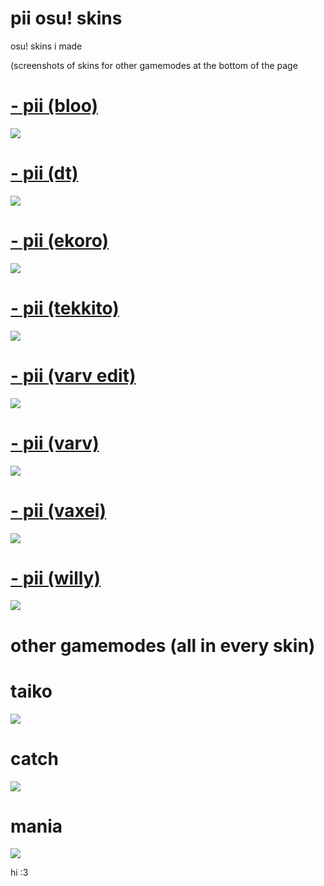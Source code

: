 # pii osu! skins
osu! skins i made

(screenshots of skins for other gamemodes at the bottom of the page



# [- pii (bloo)](https://drive.google.com/file/d/1s8UfFwtsowe_FHGdQjsmKop3k-eyKwLx/view?usp=sharing)
![](https://osu.ppy.sh/ss/18130355/617f)

# [- pii (dt)](https://drive.google.com/file/d/19F3egmBZnpmX8eBjzqqWBMQpRO7SHfz0/view?usp=sharing)
![](https://osu.ppy.sh/ss/18130360/6ff8)

# [- pii (ekoro)](https://drive.google.com/file/d/1DQgk5o9J65gKWoZthz9K32-e8n-BnypZ/view?usp=sharing)
![](https://osu.ppy.sh/ss/18130367/1ce3)

# [- pii (tekkito)](https://drive.google.com/file/d/1HoE5AVN1tWUHrU4_kybVlKZvjJgnYAdF/view?usp=sharing)
![](https://osu.ppy.sh/ss/18130372/1784)

# [- pii (varv edit)](https://drive.google.com/file/d/1hVUXZSm3cvQ0LFVg6eoaus2nv-IhN0Kq/view?usp=sharing)
![](https://osu.ppy.sh/ss/18130378/aec5)

# [- pii (varv)](https://drive.google.com/file/d/178r_ZXQQlNJTBnCS1oaOBe0HcZNx4Wuw/view?usp=sharing)
![](https://osu.ppy.sh/ss/18130382/e0b6)

# [- pii (vaxei)](https://drive.google.com/file/d/154hANqAaDutlr-Mqs_baptkoZ4o2g5tS/view?usp=sharing)
![](https://osu.ppy.sh/ss/18130386/520a)

# [- pii (willy)](https://drive.google.com/file/d/1ezSJi0yvCwntyrVsXQ5JEujwh272wktr/view?usp=sharing)
![](https://osu.ppy.sh/ss/18130388/1dbc)


# other gamemodes (all in every skin)

# taiko
![](https://osu.ppy.sh/ss/18130412/c2db)

# catch
![](https://osu.ppy.sh/ss/18130415/2e24)

# mania
![](https://osu.ppy.sh/ss/18130419/afe8)















hi :3



